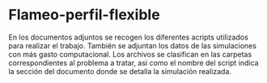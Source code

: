 # Flameo-perfil-flexible
En los documentos adjuntos se recogen los diferentes acripts utilizados para realizar el trabajo. También se adjuntan los datos de las simulaciones con más gasto computacional. Los archivos se clasifican en las carpetas correspondientes al problema a tratar, así como el nombre del script indica la sección del documento donde se detalla la simulación realizada.
